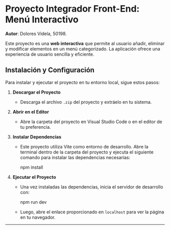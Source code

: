# Proyecto Integrador Front-End: Menú Interactivo

**Autor**: Dolores Videla, 50198.

Este proyecto es una **web interactiva** que permite al usuario añadir, eliminar y modificar elementos en un menú categorizado. La aplicación ofrece una experiencia de usuario sencilla y eficiente.

## Instalación y Configuración

Para instalar y ejecutar el proyecto en tu entorno local, sigue estos pasos:

1. **Descargar el Proyecto**  
   - Descarga el archivo `.zip` del proyecto y extráelo en tu sistema.

2. **Abrir en el Editor**  
   - Abre la carpeta del proyecto en Visual Studio Code o en el editor de tu preferencia.

3. **Instalar Dependencias**  
   - Este proyecto utiliza Vite como entorno de desarrollo. Abre la terminal dentro de la carpeta del proyecto y ejecuta el siguiente comando para instalar las dependencias necesarias:
     
     npm install
    

4. **Ejecutar el Proyecto**  
   - Una vez instaladas las dependencias, inicia el servidor de desarrollo con:
     
     npm run dev
   
   - Luego, abre el enlace proporcionado en `localhost` para ver la página en tu navegador.

---


